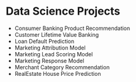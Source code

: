 # Data Science Projects
- Consumer Banking Product Recommendation
- Customer Lifetime Value Banking
- Loan Default Prediction
- Marketing Attribution Model
- Marketing Lead Scoring Model
- Marketing Response Model
- Merchant Category Recommendation
- RealEstate House Price Prediction
